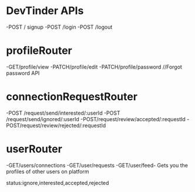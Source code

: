 # DevTinder APIs

-POST / signup
-POST /login
-POST /logout

# profileRouter
-GET/profile/view
-PATCH/profile/edit
-PATCH/profile/password //Forgot password API

# connectionRequestRouter
-POST /request/send/interested/:userId
-POST /request/send/ignored/:userId
-POST/request/review/accepted/:requestId
-POST/request/review/rejected/:requestId

# userRouter
-GET/users/connections
-GET/user/requests
-GET/user/feed- Gets you the profiles of other users on platform


status:ignore,interested,accepted,rejected